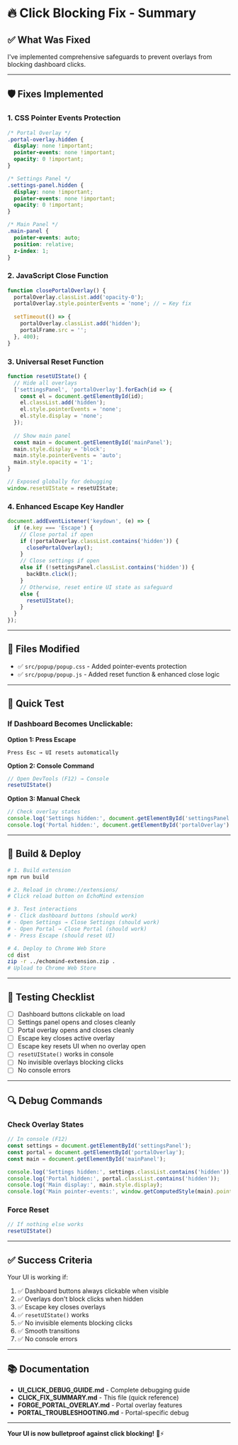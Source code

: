 # 🔥 Click Blocking Fix - Summary

## ✅ What Was Fixed

I've implemented comprehensive safeguards to prevent overlays from blocking dashboard clicks.

---

## 🛡️ Fixes Implemented

### 1. **CSS Pointer Events Protection**
```css
/* Portal Overlay */
.portal-overlay.hidden {
  display: none !important;
  pointer-events: none !important;
  opacity: 0 !important;
}

/* Settings Panel */
.settings-panel.hidden {
  display: none !important;
  pointer-events: none !important;
  opacity: 0 !important;
}

/* Main Panel */
.main-panel {
  pointer-events: auto;
  position: relative;
  z-index: 1;
}
```

### 2. **JavaScript Close Function**
```javascript
function closePortalOverlay() {
  portalOverlay.classList.add('opacity-0');
  portalOverlay.style.pointerEvents = 'none'; // ← Key fix
  
  setTimeout(() => {
    portalOverlay.classList.add('hidden');
    portalFrame.src = '';
  }, 400);
}
```

### 3. **Universal Reset Function**
```javascript
function resetUIState() {
  // Hide all overlays
  ['settingsPanel', 'portalOverlay'].forEach(id => {
    const el = document.getElementById(id);
    el.classList.add('hidden');
    el.style.pointerEvents = 'none';
    el.style.display = 'none';
  });
  
  // Show main panel
  const main = document.getElementById('mainPanel');
  main.style.display = 'block';
  main.style.pointerEvents = 'auto';
  main.style.opacity = '1';
}

// Exposed globally for debugging
window.resetUIState = resetUIState;
```

### 4. **Enhanced Escape Key Handler**
```javascript
document.addEventListener('keydown', (e) => {
  if (e.key === 'Escape') {
    // Close portal if open
    if (!portalOverlay.classList.contains('hidden')) {
      closePortalOverlay();
    }
    // Close settings if open
    else if (!settingsPanel.classList.contains('hidden')) {
      backBtn.click();
    }
    // Otherwise, reset entire UI state as safeguard
    else {
      resetUIState();
    }
  }
});
```

---

## 📁 Files Modified

- ✅ `src/popup/popup.css` - Added pointer-events protection
- ✅ `src/popup/popup.js` - Added reset function & enhanced close logic

---

## 🧪 Quick Test

### If Dashboard Becomes Unclickable:

**Option 1: Press Escape**
```
Press Esc → UI resets automatically
```

**Option 2: Console Command**
```javascript
// Open DevTools (F12) → Console
resetUIState()
```

**Option 3: Manual Check**
```javascript
// Check overlay states
console.log('Settings hidden:', document.getElementById('settingsPanel').classList.contains('hidden'));
console.log('Portal hidden:', document.getElementById('portalOverlay').classList.contains('hidden'));
```

---

## 🚀 Build & Deploy

```bash
# 1. Build extension
npm run build

# 2. Reload in chrome://extensions/
# Click reload button on EchoMind extension

# 3. Test interactions
# - Click dashboard buttons (should work)
# - Open Settings → Close Settings (should work)
# - Open Portal → Close Portal (should work)
# - Press Escape (should reset UI)

# 4. Deploy to Chrome Web Store
cd dist
zip -r ../echomind-extension.zip .
# Upload to Chrome Web Store
```

---

## 🎯 Testing Checklist

- [ ] Dashboard buttons clickable on load
- [ ] Settings panel opens and closes cleanly
- [ ] Portal overlay opens and closes cleanly
- [ ] Escape key closes active overlay
- [ ] Escape key resets UI when no overlay open
- [ ] `resetUIState()` works in console
- [ ] No invisible overlays blocking clicks
- [ ] No console errors

---

## 🔍 Debug Commands

### Check Overlay States
```javascript
// In console (F12)
const settings = document.getElementById('settingsPanel');
const portal = document.getElementById('portalOverlay');
const main = document.getElementById('mainPanel');

console.log('Settings hidden:', settings.classList.contains('hidden'));
console.log('Portal hidden:', portal.classList.contains('hidden'));
console.log('Main display:', main.style.display);
console.log('Main pointer-events:', window.getComputedStyle(main).pointerEvents);
```

### Force Reset
```javascript
// If nothing else works
resetUIState()
```

---

## ✅ Success Criteria

Your UI is working if:
1. ✅ Dashboard buttons always clickable when visible
2. ✅ Overlays don't block clicks when hidden
3. ✅ Escape key closes overlays
4. ✅ `resetUIState()` works
5. ✅ No invisible elements blocking clicks
6. ✅ Smooth transitions
7. ✅ No console errors

---

## 📚 Documentation

- **UI_CLICK_DEBUG_GUIDE.md** - Complete debugging guide
- **CLICK_FIX_SUMMARY.md** - This file (quick reference)
- **FORGE_PORTAL_OVERLAY.md** - Portal overlay features
- **PORTAL_TROUBLESHOOTING.md** - Portal-specific debug

---

**Your UI is now bulletproof against click blocking!** 🚀⚡
